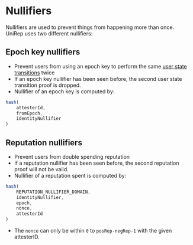 # Nullifiers

Nullifiers are used to prevent things from happening more than once. UniRep uses two different nullifiers:

## Epoch key nullifiers

* Prevent users from using an epoch key to perform the same [user state transitions](user-state-transition.md) twice
* If an epoch key nullifier has been seen before, the second user state transition proof is dropped.
* Nullifier of an epoch key is computed by:

```typescript
hash(
    attesterId,
    fromEpoch,
    identityNullifier
)
```

## Reputation nullifiers

* Prevent users from double spending reputation
* If a reputation nullifier has been seen before, the second reputation proof will not be valid.
* Nullifier of a reputation spent is computed by:

```typescript
hash(
    REPUTATION_NULLIFIER_DOMAIN,
    identityNullifier,
    epoch,
    nonce,
    attesterId
)
```

* The `nonce` can only be within `0` to `posRep-negRep-1` with the given attesterID.
